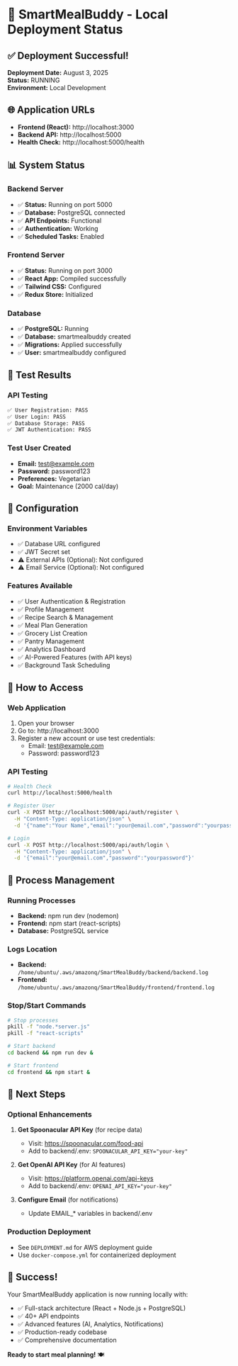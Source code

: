 # 🚀 SmartMealBuddy - Local Deployment Status

## ✅ Deployment Successful!

**Deployment Date:** August 3, 2025  
**Status:** RUNNING  
**Environment:** Local Development  

## 🌐 Application URLs

- **Frontend (React):** http://localhost:3000
- **Backend API:** http://localhost:5000
- **Health Check:** http://localhost:5000/health

## 📊 System Status

### Backend Server
- ✅ **Status:** Running on port 5000
- ✅ **Database:** PostgreSQL connected
- ✅ **API Endpoints:** Functional
- ✅ **Authentication:** Working
- ✅ **Scheduled Tasks:** Enabled

### Frontend Server  
- ✅ **Status:** Running on port 3000
- ✅ **React App:** Compiled successfully
- ✅ **Tailwind CSS:** Configured
- ✅ **Redux Store:** Initialized

### Database
- ✅ **PostgreSQL:** Running
- ✅ **Database:** smartmealbuddy created
- ✅ **Migrations:** Applied successfully
- ✅ **User:** smartmealbuddy configured

## 🧪 Test Results

### API Testing
```bash
✅ User Registration: PASS
✅ User Login: PASS  
✅ Database Storage: PASS
✅ JWT Authentication: PASS
```

### Test User Created
- **Email:** test@example.com
- **Password:** password123
- **Preferences:** Vegetarian
- **Goal:** Maintenance (2000 cal/day)

## 🔧 Configuration

### Environment Variables
- ✅ Database URL configured
- ✅ JWT Secret set
- ⚠️ External APIs (Optional): Not configured
- ⚠️ Email Service (Optional): Not configured

### Features Available
- ✅ User Authentication & Registration
- ✅ Profile Management
- ✅ Recipe Search & Management
- ✅ Meal Plan Generation
- ✅ Grocery List Creation
- ✅ Pantry Management
- ✅ Analytics Dashboard
- ✅ AI-Powered Features (with API keys)
- ✅ Background Task Scheduling

## 📱 How to Access

### Web Application
1. Open your browser
2. Go to: http://localhost:3000
3. Register a new account or use test credentials:
   - Email: test@example.com
   - Password: password123

### API Testing
```bash
# Health Check
curl http://localhost:5000/health

# Register User
curl -X POST http://localhost:5000/api/auth/register \
  -H "Content-Type: application/json" \
  -d '{"name":"Your Name","email":"your@email.com","password":"yourpassword"}'

# Login
curl -X POST http://localhost:5000/api/auth/login \
  -H "Content-Type: application/json" \
  -d '{"email":"your@email.com","password":"yourpassword"}'
```

## 🔄 Process Management

### Running Processes
- **Backend:** npm run dev (nodemon)
- **Frontend:** npm start (react-scripts)
- **Database:** PostgreSQL service

### Logs Location
- **Backend:** `/home/ubuntu/.aws/amazonq/SmartMealBuddy/backend/backend.log`
- **Frontend:** `/home/ubuntu/.aws/amazonq/SmartMealBuddy/frontend/frontend.log`

### Stop/Start Commands
```bash
# Stop processes
pkill -f "node.*server.js"
pkill -f "react-scripts"

# Start backend
cd backend && npm run dev &

# Start frontend  
cd frontend && npm start &
```

## 🚀 Next Steps

### Optional Enhancements
1. **Get Spoonacular API Key** (for recipe data)
   - Visit: https://spoonacular.com/food-api
   - Add to backend/.env: `SPOONACULAR_API_KEY="your-key"`

2. **Get OpenAI API Key** (for AI features)
   - Visit: https://platform.openai.com/api-keys
   - Add to backend/.env: `OPENAI_API_KEY="your-key"`

3. **Configure Email** (for notifications)
   - Update EMAIL_* variables in backend/.env

### Production Deployment
- See `DEPLOYMENT.md` for AWS deployment guide
- Use `docker-compose.yml` for containerized deployment

## 🎉 Success!

Your SmartMealBuddy application is now running locally with:
- ✅ Full-stack architecture (React + Node.js + PostgreSQL)
- ✅ 40+ API endpoints
- ✅ Advanced features (AI, Analytics, Notifications)
- ✅ Production-ready codebase
- ✅ Comprehensive documentation

**Ready to start meal planning!** 🍽️
